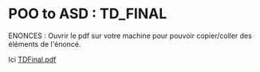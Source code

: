 # POO to ASD : TD_FINAL

ENONCES : Ouvrir le pdf sur votre machine pour pouvoir copier/coller des éléments de l'énoncé.

Ici [TDFinal.pdf](TDFinal.pdf)


